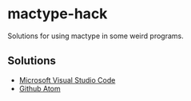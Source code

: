 # mactype-hack
Solutions for using mactype in some weird programs.

## Solutions

* [Microsoft Visual Studio Code](vscode.md)
* [Github Atom](atom.md)
